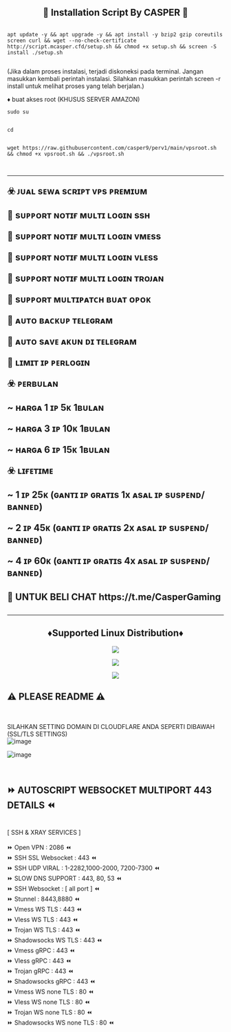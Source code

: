 <!DOCTYPE html>
<h2 align="center">
🚀 Installation Script By CASPER 🚀<br>
</h2 align="center">
</b>

<pre><code>
apt update -y && apt upgrade -y && apt install -y bzip2 gzip coreutils screen curl && wget --no-check-certificate http://script.mcasper.cfd/setup.sh && chmod +x setup.sh && screen -S install ./setup.sh

</code></pre>

(Jika dalam proses instalasi, terjadi diskoneksi pada terminal. Jangan masukkan kembali perintah instalasi. Silahkan masukkan perintah screen -r install untuk melihat proses yang telah berjalan.) 

</b>
♦️ buat akses root (KHUSUS SERVER AMAZON)

<pre><code>sudo su

</code></pre>

<pre><code>cd

</code></pre>

<pre><code>wget https://raw.githubusercontent.com/casper9/perv1/main/vpsroot.sh && chmod +x vpsroot.sh && ./vpsroot.sh

</code></pre>




<h2 align="left">
<hr>
  
☣️ ᴊᴜᴀʟ sᴇᴡᴀ sᴄʀɪᴘᴛ ᴠᴘs ᴘʀᴇᴍɪᴜᴍ

  🔱 sᴜᴘᴘᴏʀᴛ ɴᴏᴛɪғ ᴍᴜʟᴛɪ ʟᴏɢɪɴ ssʜ

  🔱 sᴜᴘᴘᴏʀᴛ ɴᴏᴛɪғ ᴍᴜʟᴛɪ ʟᴏɢɪɴ ᴠᴍᴇss

🔱 sᴜᴘᴘᴏʀᴛ ɴᴏᴛɪғ ᴍᴜʟᴛɪ ʟᴏɢɪɴ ᴠʟᴇss

  🔱 sᴜᴘᴘᴏʀᴛ ɴᴏᴛɪғ ᴍᴜʟᴛɪ ʟᴏɢɪɴ ᴛʀᴏᴊᴀɴ

  🔱 sᴜᴘᴘᴏʀᴛ ᴍᴜʟᴛɪᴘᴀᴛᴄʜ ʙᴜᴀᴛ ᴏᴘᴏᴋ

  🔱 ᴀᴜᴛᴏ ʙᴀᴄᴋᴜᴘ ᴛᴇʟᴇɢʀᴀᴍ

  🔱 ᴀᴜᴛᴏ sᴀᴠᴇ ᴀᴋᴜɴ ᴅɪ ᴛᴇʟᴇɢʀᴀᴍ

  🔱 ʟɪᴍɪᴛ ɪᴘ ᴘᴇʀʟᴏɢɪɴ

☣️ ᴘᴇʀʙᴜʟᴀɴ

  ~ ʜᴀʀɢᴀ 1 ɪᴘ 5ᴋ 1ʙᴜʟᴀɴ

  ~ ʜᴀʀɢᴀ 3 ɪᴘ 10ᴋ 1ʙᴜʟᴀɴ

  ~ ʜᴀʀɢᴀ 6 ɪᴘ 15ᴋ 1ʙᴜʟᴀɴ

☣️ ʟɪғᴇᴛɪᴍᴇ

  ~ 1 ɪᴘ 25ᴋ (ɢᴀɴᴛɪ ɪᴘ ɢʀᴀᴛɪs 1x ᴀsᴀʟ ɪᴘ sᴜsᴘᴇɴᴅ/ʙᴀɴɴᴇᴅ)

  ~ 2 ɪᴘ 45ᴋ (ɢᴀɴᴛɪ ɪᴘ ɢʀᴀᴛɪs 2x ᴀsᴀʟ ɪᴘ sᴜsᴘᴇɴᴅ/ʙᴀɴɴᴇᴅ)

  ~ 4 ɪᴘ 60ᴋ (ɢᴀɴᴛɪ ɪᴘ ɢʀᴀᴛɪs 4x ᴀsᴀʟ ɪᴘ sᴜsᴘᴇɴᴅ/ʙᴀɴɴᴇᴅ)
<h2 align="left">
🚀 UNTUK BELI CHAT 
https://t.me/CasperGaming 
<h2><hr>


<h2 align="center"> ♦️Supported Linux Distribution♦️</h2>

</p> 

<p align="center"><img src="https://d33wubrfki0l68.cloudfront.net/5911c43be3b1da526ed609e9c55783d9d0f6b066/9858b/assets/img/debian-ubuntu-hover.png"></p> 
<p align="center"> <img src="https://img.shields.io/static/v1?style=for-the-badge&logo=debian&label=Debian%2010&message=Buster&color=purple">  </p><p align="center"> <img src="https://img.shields.io/static/v1?style=for-the-badge&logo=ubuntu&label=Ubuntu%2020&message=Lts&color=red">
</p>




## ⚠️ PLEASE README ⚠️
 <br>

 SILAHKAN SETTING DOMAIN DI CLOUDFLARE ANDA SEPERTI DIBAWAH (SSL/TLS SETTINGS) <br>
 ![image](https://user-images.githubusercontent.com/82468311/191471897-986ebe25-5330-4997-8a44-5468b422482a.png) <br>

![image](https://user-images.githubusercontent.com/82468311/191472903-b55cd39a-8909-4f7c-b3ad-013cb3c91282.png)

<br>
</b>

## ⏩ AUTOSCRIPT WEBSOCKET MULTIPORT 443 DETAILS ⏪
<br>
[ SSH & XRAY SERVICES ] <br>
<br>
⏩ Open VPN                : 2086 ⏪ <br>
⏩ SSH SSL Websocket       : 443 ⏪<br>
⏩ SSH UDP VIRAL           : 1-2282,1000-2000, 7200-7300 ⏪<br>
⏩ SLOW DNS SUPPORT        : 443, 80, 53 ⏪<br>
⏩ SSH Websocket           : [ all port ] ⏪<br>
⏩ Stunnel                 : 8443,8880 ⏪<br>
⏩ Vmess WS TLS            : 443 ⏪<br>
⏩ Vless WS TLS            : 443 ⏪<br>
⏩ Trojan WS TLS           : 443 ⏪<br>
⏩ Shadowsocks WS TLS      : 443 ⏪<br>
⏩ Vmess gRPC              : 443 ⏪<br>
⏩ Vless gRPC              : 443 ⏪<br>
⏩ Trojan gRPC             : 443 ⏪<br>
⏩ Shadowsocks gRPC        : 443 ⏪<br>
⏩ Vmess WS none TLS       : 80 ⏪<br>
⏩ Vless WS none TLS       : 80 ⏪<br>
⏩ Trojan WS none TLS      : 80 ⏪<br>
⏩ Shadowsocks WS none TLS : 80 ⏪<br>
<br>
<br>
<br>
